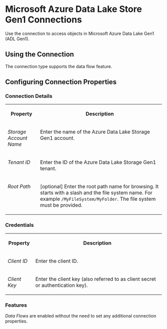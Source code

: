 <!-- loioaa04f9a3dd454b1b8761a963079887a3 -->

# Microsoft Azure Data Lake Store Gen1 Connections

Use the connection to access objects in Microsoft Azure Data Lake Gen1 \(ADL Gen1\).



<a name="loioaa04f9a3dd454b1b8761a963079887a3__ADL1_usage"/>

## Using the Connection

The connection type supports the data flow feature.



## Configuring Connection Properties



### Connection Details


<table>
<tr>
<th valign="top">

Property



</th>
<th valign="top">

Description



</th>
</tr>
<tr>
<td valign="top">

*Storage Account Name* 



</td>
<td valign="top">

Enter the name of the Azure Data Lake Storage Gen1 account. 



</td>
</tr>
<tr>
<td valign="top">

*Tenant ID*  



</td>
<td valign="top">

Enter the ID of the Azure Data Lake Storage Gen1 tenant. 



</td>
</tr>
<tr>
<td valign="top">

*Root Path*  



</td>
<td valign="top">

\[optional\] Enter the root path name for browsing. It starts with a slash and the file system name. For example `/MyFileSystem/MyFolder`. The file system must be provided. 



</td>
</tr>
</table>



### Credentials


<table>
<tr>
<th valign="top">

Property



</th>
<th valign="top">

Description



</th>
</tr>
<tr>
<td valign="top">

*Client ID*  



</td>
<td valign="top">

Enter the client ID. 



</td>
</tr>
<tr>
<td valign="top">

*Client Key*  



</td>
<td valign="top">

Enter the client key \(also referred to as client secret or authentication key\). 



</td>
</tr>
</table>



### Features

*Data Flows* are enabled without the need to set any additional connection properties.

